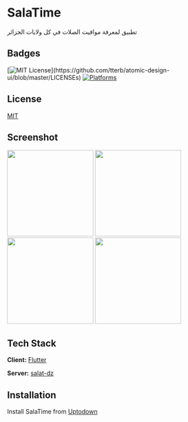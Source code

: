 # SalaTime

 تطبيق لمعرفة مواقيت الصلات في كل ولايات الجزائر

## Badges


[![MIT License](https://img.shields.io/apm/l/atomic-design-ui.svg?)](https://github.com/tterb/atomic-design-ui/blob/master/LICENSEs)    [![Platforms](https://img.shields.io/badge/Platforms-Android%20WEB-blue)](https://hammiddi.me/)
## License

[MIT](https://choosealicense.com/licenses/mit/)

## Screenshot

<img src="https://i.postimg.cc/Sx0X6thn/img1.png" width="200">      <img src="https://i.postimg.cc/cHKgMqr8/img2.png" width="200">       <img src="https://i.postimg.cc/jdT2CnQf/img3.png" width="200">       <img src="https://i.postimg.cc/d35129GD/img4.png" width="200">

  
## Tech Stack

**Client:** [Flutter](https://github.com/flutter/flutter)

**Server:** [salat-dz](https://github.com/mohammedi-haroune/salat-dz)
  
## Installation 

Install SalaTime from [Uptodown](https://salatime.hammiddi.me/)
